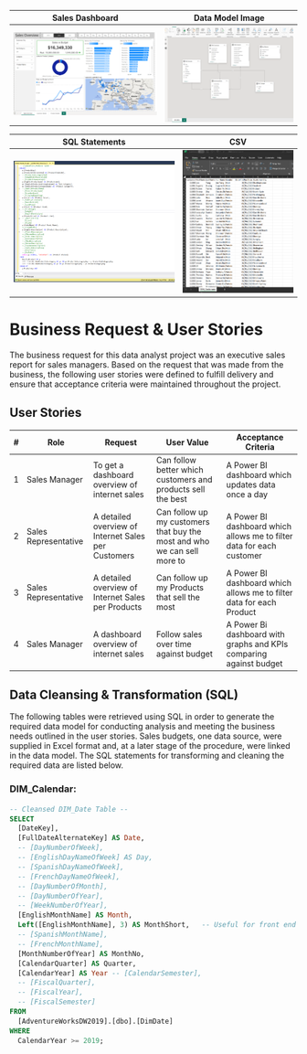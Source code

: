 

| Sales Dashboard | Data Model Image |
| --- | --- |
| ![Sales Dashboard](images/SalesDashboard.png) | ![Data Model Image](images/datamodel.png) |

| SQL Statements | CSV |
| --- | --- |
| ![Sql](images/sql.png) | ![csv](images/customercsc.png) |

# Business Request & User Stories

The business request for this data analyst project was an executive sales report for sales managers. Based on the request that was made from the business, the following user stories were defined to fulfill delivery and ensure that acceptance criteria were maintained throughout the project.

## User Stories

| # | Role               | Request                                            | User Value                                             | Acceptance Criteria                                  |
|---|--------------------|----------------------------------------------------|--------------------------------------------------------|------------------------------------------------------|
| 1 | Sales Manager      | To get a dashboard overview of internet sales      | Can follow better which customers and products sell the best | A Power BI dashboard which updates data once a day   |
| 2 | Sales Representative | A detailed overview of Internet Sales per Customers | Can follow up my customers that buy the most and who we can sell more to | A Power BI dashboard which allows me to filter data for each customer |
| 3 | Sales Representative | A detailed overview of Internet Sales per Products  | Can follow up my Products that sell the most             | A Power BI dashboard which allows me to filter data for each Product |
| 4 | Sales Manager       | A dashboard overview of internet sales             | Follow sales over time against budget                    | A Power Bi dashboard with graphs and KPIs comparing against budget |

## Data Cleansing & Transformation (SQL)
The following tables were retrieved using SQL in order to generate the required data model for conducting analysis and meeting the business needs outlined in the user stories.
Sales budgets, one data source, were supplied in Excel format and, at a later stage of the procedure, were linked in the data model.
The SQL statements for transforming and cleaning the required data are listed below.

### DIM_Calendar:

```sql
-- Cleansed DIM_Date Table --
SELECT 
  [DateKey], 
  [FullDateAlternateKey] AS Date, 
  -- [DayNumberOfWeek], 
  -- [EnglishDayNameOfWeek] AS Day, 
  -- [SpanishDayNameOfWeek], 
  -- [FrenchDayNameOfWeek], 
  -- [DayNumberOfMonth], 
  -- [DayNumberOfYear], 
  -- [WeekNumberOfYear],
  [EnglishMonthName] AS Month, 
  Left([EnglishMonthName], 3) AS MonthShort,   -- Useful for front end date navigation and front end graphs.
  -- [SpanishMonthName], 
  -- [FrenchMonthName], 
  [MonthNumberOfYear] AS MonthNo, 
  [CalendarQuarter] AS Quarter, 
  [CalendarYear] AS Year -- [CalendarSemester], 
  -- [FiscalQuarter], 
  -- [FiscalYear], 
  -- [FiscalSemester] 
FROM 
  [AdventureWorksDW2019].[dbo].[DimDate]
WHERE 
  CalendarYear >= 2019;
